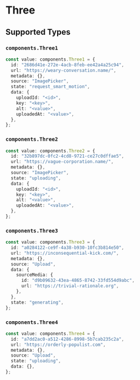# Three


## Supported Types

### `components.Three1`

```typescript
const value: components.Three1 = {
  id: "2686d41e-272e-4acb-8feb-ee42a4a25c94",
  url: "https://weary-conversation.name/",
  metadata: {},
  source: "ImagePicker",
  state: "request_smart_motion",
  data: {
    uploadId: "<id>",
    key: "<key>",
    alt: "<value>",
    uploadedAt: "<value>",
  },
};
```

### `components.Three2`

```typescript
const value: components.Three2 = {
  id: "32b897dc-0fc2-4cd8-9721-ce27c0dffae5",
  url: "https://vague-corporation.name/",
  metadata: {},
  source: "ImagePicker",
  state: "uploading",
  data: {
    uploadId: "<id>",
    key: "<key>",
    alt: "<value>",
    uploadedAt: "<value>",
  },
};
```

### `components.Three3`

```typescript
const value: components.Three3 = {
  id: "a0284122-ce9f-4a38-b930-10fc3b814e50",
  url: "https://inconsequential-kick.com/",
  metadata: {},
  source: "Upload",
  data: {
    sourceMedia: {
      id: "d9b09632-43ea-4865-8742-33fd554d9abc",
      url: "https://trivial-rationale.org",
    },
  },
  state: "generating",
};
```

### `components.Three4`

```typescript
const value: components.Three4 = {
  id: "a7dd2ac0-a512-4286-8998-5b7cab235c2a",
  url: "https://orderly-populist.com",
  metadata: {},
  source: "Upload",
  state: "uploading",
  data: {},
};
```

